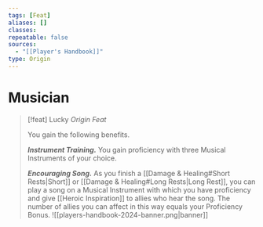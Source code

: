 ```yaml
---
tags: [Feat]
aliases: []
classes: 
repeatable: false
sources:
  - "[[Player's Handbook]]"
type: Origin
---
```

# Musician
>[!feat] Lucky
>_Origin Feat_
>
>You gain the following benefits.
>
>**_Instrument Training._** You gain proficiency with three Musical Instruments of your choice.
>
>**_Encouraging Song._** As you finish a [[Damage & Healing#Short Rests\|Short]] or [[Damage & Healing#Long Rests\|Long Rest]], you can play a song on a Musical Instrument with which you have proficiency and give [[Heroic Inspiration]] to allies who hear the song. The number of allies you can affect in this way equals your Proficiency Bonus.
![[players-handbook-2024-banner.png|banner]]